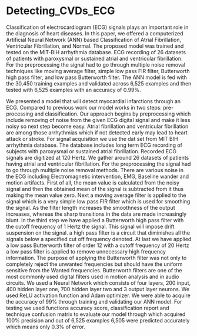 # Detecting_CVDs_ECG
Classification of electrocardiogram (ECG) signals plays an important role in the diagnosis of heart diseases. In this paper, we offered a computerized Artificial Neural Network (ANN) based Classification of Atrial Fibrillation, Ventricular Fibrillation, and Normal. The proposed model was trained and tested on the MIT-BIH arrhythmia database. ECG recording of 26 datasets of patients with paroxysmal or sustained atrial and ventricular fibrillation. For the preprocessing the signal had to go through multiple noise removal techniques like moving average filter, simple low pass FIR filter, Butterworth high pass filter, and low pass Butterworth filter. The ANN model is fed with the 30,450 training examples and validated across 6,525 examples and then tested with 6,525 examples with an accuracy of 0.99%.

We presented a model that will detect myocardial infarctions through an ECG. Compared to previous work our model works in two steps: pre-processing and classification. Our approach begins by preprocessing which include removing of noise from the given ECG digital signal and make it less noisy so next step become easy. Atrial fibrillation and ventricular fibrillation are among those arrhythmias which if not detected early may lead to heart attack or stroke. For signal acquisition we use the dat set from MIT BIH arrhythmia database. The database includes long term ECG recording of subjects with paroxysmal or sustained atrial fibrillation. Recorded ECG signals are digitized at 120 Hertz. We gather around 26 datasets of patients having atrial and ventricular fibrillation. For the preprocessing the signal had to go through multiple noise removal methods. There are various noise in the ECG including Electromagnetic intervention, EMG, Baseline wander and motion artifacts. 
First of all, the mean value is calculated from the noisy signal and then the obtained mean of the signal is subtracted from it thus making the mean value zero. Next a moving average filter is applied to the signal which is a very simple low pass FIR filter which is used for smoothing the signal. As the filter length increases the smoothness of the output increases, whereas the sharp transitions in the data are made increasingly blunt. In the third step we have applied a Butterworth high pass filter with the cutoff frequency of 1 Hertz the signal. This signal will impose drift suspension on the signal. a high pass filter is a circuit that diminishes all the signals below a specified cut off frequency denoted. At last we have applied a low pass Butterworth filter of order 12 with a cutoff frequency of 20 Hertz a low pass filter is applied to remove unnecessary high frequency information. The purpose of applying the Butterworth filter was not only to completely reject the unwanted frequencies but should have the uniform sensitive from the Wanted frequencies. Butterworth filters are one of the most commonly used digital filters used in motion analysis and in audio circuits.
We used a Neural Network which consists of four layers, 200 input, 400 hidden layer one, 700 hidden layer two and 3 output layer neurons. We used ReLU activation function and Adam optimizer. We were able to acquire the accuracy of 99% through training and validating our ANN model. For testing we used  functions accuracy score, classification report and technique confusion matrix to evaluate our model through which acquired 100% precision and out of 6,525 examples 6,505 were predicted accurately which means only 0.3% of error.

